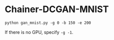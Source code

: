 # Chainer-DCGAN-MNIST

    python gan_mnist.py -g 0 -b 150 -e 200

If there is no GPU, specify `-g -1`.
